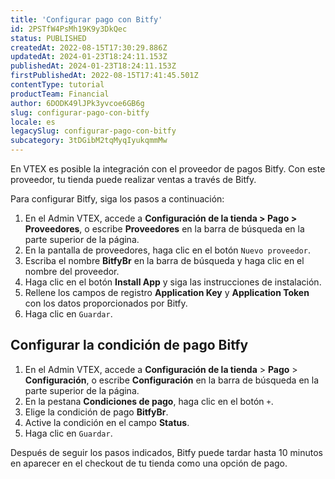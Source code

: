 ```yaml
---
title: 'Configurar pago con Bitfy'
id: 2PSTfW4PsMh19K9y3DkQec
status: PUBLISHED
createdAt: 2022-08-15T17:30:29.886Z
updatedAt: 2024-01-23T18:24:11.153Z
publishedAt: 2024-01-23T18:24:11.153Z
firstPublishedAt: 2022-08-15T17:41:45.501Z
contentType: tutorial
productTeam: Financial
author: 6DODK49lJPk3yvcoe6GB6g
slug: configurar-pago-con-bitfy
locale: es
legacySlug: configurar-pago-con-bitfy
subcategory: 3tDGibM2tqMyqIyukqmmMw
---
```


En VTEX es posible la integración con el proveedor de pagos Bitfy. Con este proveedor, tu tienda puede realizar ventas a través de Bitfy.

Para configurar Bitfy, siga los pasos a continuación:

1. En el Admin VTEX, accede a __Configuración de la tienda > Pago > Proveedores__, o escribe __Proveedores__ en la barra de búsqueda en la parte superior de la página.
2. En la pantalla de proveedores, haga clic en el botón `Nuevo proveedor`.
3. Escriba el nombre __BitfyBr__ en la barra de búsqueda y haga clic en el nombre del proveedor.
4. Haga clic en el botón __Install App__ y siga las instrucciones de instalación.
5. Rellene los campos de registro __Application Key__ y __Application Token__ con los datos proporcionados por Bitfy.
6. Haga clic en `Guardar`.

## Configurar la condición de pago Bitfy

1. En el Admin VTEX, accede a **Configuración de la tienda** > **Pago** > **Configuración**, o escribe **Configuración** en la barra de búsqueda en la parte superior de la página.
2. En la pestana __Condiciones de pago__, haga clic en el botón `+`.
3. Elige la condición de pago __BitfyBr__.
4. Active la condición en el campo __Status__.
5. Haga clic en `Guardar`.

Después de seguir los pasos indicados, Bitfy puede tardar hasta 10 minutos en aparecer en el checkout de tu tienda como una opción de pago.
